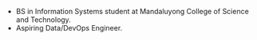 - BS in Information Systems student at Mandaluyong College of Science and Technology.
- Aspiring Data/DevOps Engineer.

<!---
M-M-I-V/M-M-I-V is a ✨ special ✨ repository because its `README.md` (this file) appears on your GitHub profile.
You can click the Preview link to take a look at your changes.
--->
